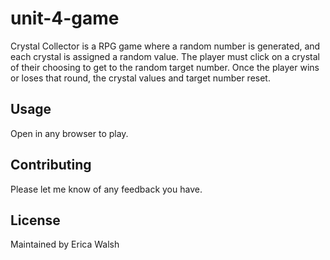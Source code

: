 # unit-4-game

Crystal Collector is a RPG game where a random number is generated, and each crystal is assigned a random value. The player must click on a crystal of their choosing to get to the random target number. Once the player wins or loses that round, the crystal values and target number reset.

## Usage

Open in any browser to play. 


## Contributing
Please let me know of any feedback you have. 

## License
Maintained by Erica Walsh